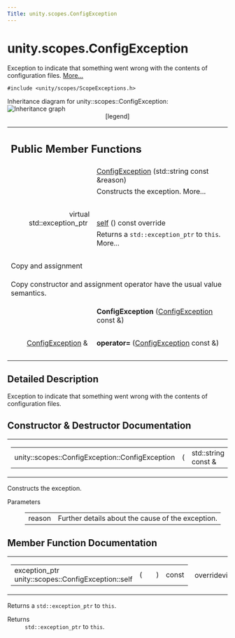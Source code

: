 ```yaml
---
Title: unity.scopes.ConfigException
---
```


# unity.scopes.ConfigException

<p>Exception to indicate that something went wrong with the contents of configuration files.  
<a href="#details">More...</a></p>
<p><code>#include &lt;unity/scopes/ScopeExceptions.h&gt;</code></p>
Inheritance diagram for unity::scopes::ConfigException:
<img src="../../../../media/classunity_1_1scopes_1_1_config_exception__inherit__graph.png" border="0" alt="Inheritance graph"/>
<map name="unity_1_1scopes_1_1_config_exception_inherit__map" id="unity_1_1scopes_1_1_config_exception_inherit__map">
</map>
<center><span class="legend">[legend]</span></center>
<table class="memberdecls">
<tr class="heading"><td colspan="2"><h2 class="groupheader">
Public Member Functions</h2></td></tr>
<tr class="memitem:a5478ebe647b1aa386d17fa079f573cb3"><td class="memItemLeft" align="right" valign="top">&#160;</td><td class="memItemRight" valign="bottom"><a class="el" href="#a5478ebe647b1aa386d17fa079f573cb3">ConfigException</a> (std::string const &amp;reason)</td></tr>
<tr class="memdesc:a5478ebe647b1aa386d17fa079f573cb3"><td class="mdescLeft">&#160;</td><td class="mdescRight">Constructs the exception.  More...<br /></td></tr>
<tr class="separator:a5478ebe647b1aa386d17fa079f573cb3"><td class="memSeparator" colspan="2">&#160;</td></tr>
<tr class="memitem:a413ff3265dff664dabae83f73a58c58b"><td class="memItemLeft" align="right" valign="top">virtual std::exception_ptr&#160;</td><td class="memItemRight" valign="bottom"><a class="el" href="#a413ff3265dff664dabae83f73a58c58b">self</a> () const override</td></tr>
<tr class="memdesc:a413ff3265dff664dabae83f73a58c58b"><td class="mdescLeft">&#160;</td><td class="mdescRight">Returns a <code>std::exception_ptr</code> to <code>this</code>.  More...<br /></td></tr>
<tr class="separator:a413ff3265dff664dabae83f73a58c58b"><td class="memSeparator" colspan="2">&#160;</td></tr>
<tr><td colspan="2">Copy and assignment</td></tr>
<tr><td colspan="2"><p>Copy constructor and assignment operator have the usual value semantics. </p>
</td></tr>
<tr class="memitem:a6b91c1ef63d544c7a87a16dc188ef979"><td class="memItemLeft" align="right" valign="top">
&#160;</td><td class="memItemRight" valign="bottom"><b>ConfigException</b> (<a class="el" href="index.html">ConfigException</a> const &amp;)</td></tr>
<tr class="separator:a6b91c1ef63d544c7a87a16dc188ef979"><td class="memSeparator" colspan="2">&#160;</td></tr>
<tr class="memitem:a2b836a2189e973a4cb517f4da3f97a7e"><td class="memItemLeft" align="right" valign="top">
<a class="el" href="index.html">ConfigException</a> &amp;&#160;</td><td class="memItemRight" valign="bottom"><b>operator=</b> (<a class="el" href="index.html">ConfigException</a> const &amp;)</td></tr>
<tr class="separator:a2b836a2189e973a4cb517f4da3f97a7e"><td class="memSeparator" colspan="2">&#160;</td></tr>
</table>
<a name="details" id="details"></a><h2 class="groupheader">Detailed Description</h2>
<p>Exception to indicate that something went wrong with the contents of configuration files. </p>
<h2 class="groupheader">Constructor &amp; Destructor Documentation</h2>
<table class="mlabels">
<tr>
<td class="mlabels-left">
<table class="memname">
<tr>
<td class="memname">unity::scopes::ConfigException::ConfigException </td>
<td>(</td>
<td class="paramtype">std::string const &amp;&#160;</td>
<td class="paramname"><em>reason</em></td><td>)</td>
<td></td>
</tr>
</table>
</td>
<td class="mlabels-right">
<span class="mlabels"><span class="mlabel">explicit</span></span>  </td>
</tr>
</table>
<p>Constructs the exception. </p>
<dl class="params"><dt>Parameters</dt><dd>
<table class="params">
<tr><td class="paramname">reason</td><td>Further details about the cause of the exception. </td></tr>
</table>
</dd>
</dl>
<h2 class="groupheader">Member Function Documentation</h2>
<table class="mlabels">
<tr>
<td class="mlabels-left">
<table class="memname">
<tr>
<td class="memname">exception_ptr unity::scopes::ConfigException::self </td>
<td>(</td>
<td class="paramname"></td><td>)</td>
<td> const</td>
</tr>
</table>
</td>
<td class="mlabels-right">
<span class="mlabels"><span class="mlabel">override</span><span class="mlabel">virtual</span></span>  </td>
</tr>
</table>
<p>Returns a <code>std::exception_ptr</code> to <code>this</code>. </p>
<dl class="section return"><dt>Returns</dt><dd><code>std::exception_ptr</code> to <code>this</code>. </dd></dl>
